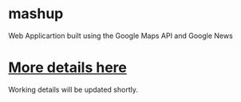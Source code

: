 # mashup
Web Applicartion built using the Google Maps API and Google News
# [More details here](http://sandeepjaiswal.me/mashup/)

Working details will be updated shortly.
